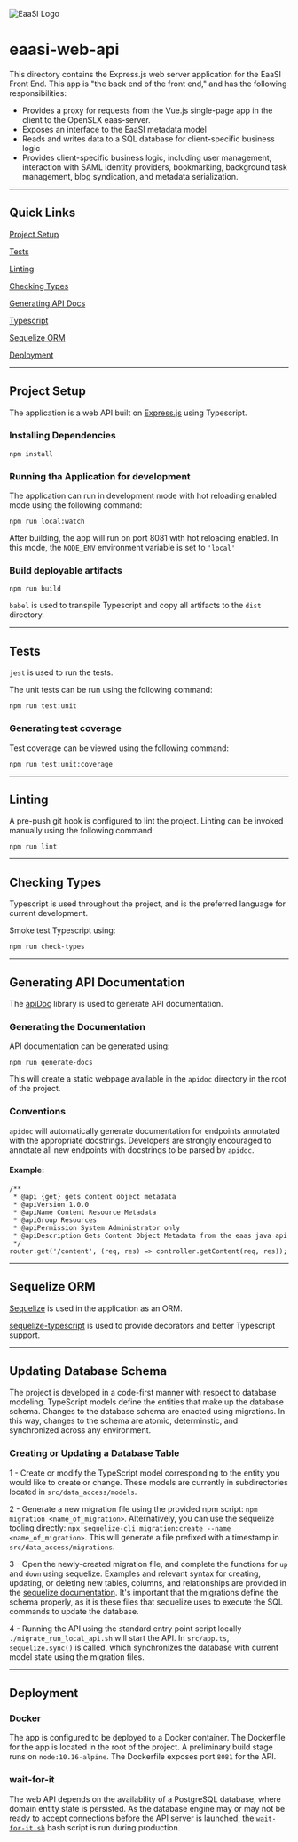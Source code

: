 ![EaaSI Logo](src/assets/header-logo.png)

# eaasi-web-api

This directory contains the Express.js web server application for the EaaSI Front End.
This app is "the back end of the front end," and has the following responsibilities:

- Provides a proxy for requests from the Vue.js single-page app in the client to the OpenSLX eaas-server.
- Exposes an interface to the EaaSI metadata model
- Reads and writes data to a SQL database for client-specific business logic
- Provides client-specific business logic, including user management, interaction with SAML identity providers, bookmarking, background task management, blog syndication, and metadata serialization.


---


## Quick Links

[Project Setup](#project-setup)

[Tests](#tests)

[Linting](#linting)

[Checking Types](#checking-types)

[Generating API Docs](#generating-api-documentation)

[Typescript](#typescript)

[Sequelize ORM](#sequelize-orm)

[Deployment](#deployment)

---


## Project Setup

The application is a web API built on [Express.js](https://expressjs.com/) using Typescript.

### Installing Dependencies

```
npm install
```

### Running tha Application for development

The application can run in development mode with hot reloading enabled mode using the following command:

```
npm run local:watch
```

After building, the app will run on port 8081 with hot reloading enabled.  In this mode, the `NODE_ENV` environment variable is set to `'local'`

### Build deployable artifacts
```
npm run build
```

`babel` is used to transpile Typescript and copy all artifacts to the `dist` directory.


---


## Tests

`jest` is used to run the tests.

The unit tests can be run using the following command:

```
npm run test:unit
```

### Generating test coverage

Test coverage can be viewed using the following command:

```
npm run test:unit:coverage
```


---


## Linting

A pre-push git hook is configured to lint the project.  Linting can be invoked manually using the following command:

```
npm run lint
```


---


## Checking Types

Typescript is used throughout the project, and is the preferred language for current development.

Smoke test Typescript using:

```
npm run check-types
```


---


## Generating API Documentation

The [apiDoc](https://apidocjs.com/) library is used to generate API documentation.

### Generating the Documentation

API documentation can be generated using:

`npm run generate-docs`

This will create a static webpage available in the `apidoc` directory in the root of the project.

### Conventions

`apidoc` will automatically generate documentation for endpoints annotated with the appropriate docstrings.
Developers are strongly encouraged to annotate all new endpoints with docstrings to be parsed by `apidoc`.

#### Example:

```
/**
 * @api {get} gets content object metadata
 * @apiVersion 1.0.0
 * @apiName Content Resource Metadata
 * @apiGroup Resources
 * @apiPermission System Administrator only
 * @apiDescription Gets Content Object Metadata from the eaas java api
 */
router.get('/content', (req, res) => controller.getContent(req, res));
```


---


## Sequelize ORM

[Sequelize](https://sequelize.org) is used in the application as an ORM.

[sequelize-typescript](https://www.npmjs.com/package/sequelize-typescript) is used to provide decorators and better Typescript support.


---


## Updating Database Schema

The project is developed in a code-first manner with respect to database modeling.
TypeScript models define the entities that make up the database schema.
Changes to the database schema are enacted using migrations.  In this way, changes to the schema are atomic, determinstic, and synchronized across any environment.


### Creating or Updating a Database Table

1 - Create or modify the TypeScript model corresponding to the entity you would like to create or change.  These models are currently in subdirectories located in `src/data_access/models`.

2 - Generate a new migration file using the provided npm script: `npm migration <name_of_migration>`. Alternatively, you can use the sequelize tooling directly: `npx sequelize-cli migration:create --name <name_of_migration>`.  This will generate a file prefixed with a timestamp in `src/data_access/migrations`.

3 - Open the newly-created migration file, and complete the functions for `up` and `down` using sequelize.  Examples and relevant syntax for creating, updating, or deleting new tables, columns, and relationships are provided in the [sequelize documentation](https://sequelize.org/master/manual/migrations.html#migration-skeleton).  It's important that the migrations define the schema properly, as it is these files that sequelize uses to execute the SQL commands to update the database.

4 - Running the API using the standard entry point script locally `./migrate_run_local_api.sh` will start the API.  In `src/app.ts`, `sequelize.sync()` is called, which synchronizes the database with current model state using the migration files.

---


## Deployment

### Docker

The app is configured to be deployed to a Docker container.  The Dockerfile for the app is located in the root of the project.
A preliminary build stage runs on `node:10.16-alpine`.  The Dockerfile exposes port `8081` for the API.

### wait-for-it

The web API depends on the availability of a PostgreSQL database, where domain entity state is persisted.
As the database engine may or may not be ready to accept connections before the API server is launched, the [`wait-for-it.sh`](https://github.com/vishnubob/wait-for-it)
bash script is run during production.
